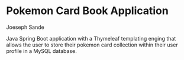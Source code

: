 # Pokemon Card Book Application
Joeseph Sande

Java Spring Boot application with a Thymeleaf templating enging that allows the user to store their pokemon card collection within their user profile in a MySQL database.
